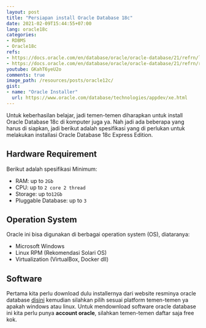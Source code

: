 ```yaml
---
layout: post
title: "Persiapan install Oracle Database 18c"
date: 2021-02-09T15:44:55+07:00
lang: oracle18c
categories:
- RDBMS
- Oracle18c
refs: 
- https://docs.oracle.com/en/database/oracle/oracle-database/21/refrn/logical-database-limits.html#GUID-685230CF-63F5-4C5A-B8B0-037C566BDA76
- https://docs.oracle.com/en/database/oracle/oracle-database/21/refrn/release-changes.html#GUID-49445F8B-96CD-4927-A3DB-FAC4BE077426
youtube: GKahT6yeU2o
comments: true
image_path: /resources/posts/oracle12c/
gist: 
- name: "Oracle Installer"
  url: https://www.oracle.com/database/technologies/appdev/xe.html
---
```


Untuk keberhasilan belajar, jadi temen-temen diharapkan untuk install Oracle Database 18c di komputer juga ya. Nah jadi ada beberapa yang harus di siapkan, jadi berikut adalah spesifikasi yang di perlukan untuk melakukan installasi Oracle Database 18c Express Edition.

## Hardware Requirement

Berikut adalah spesifikasi Minimum:

- RAM: up to `2Gb`
- CPU: up to `2 core 2 thread`
- Storage: up to`12Gb`
- Pluggable Database: up to `3`

## Operation System

Oracle ini bisa digunakan di berbagai operation system (OS), diataranya:

- Microsoft Windows 
- Linux RPM (Rekomendasi Solari OS)
- Virtualization (VirtualBox, Docker dll)

## Software

Pertama kita perlu download dulu installernya dari website resminya oracle database [disini](https://www.oracle.com/database/technologies/appdev/xe.html) kemudian silahkan pilih sesuai platform temen-temen ya apakah windows atau linux. Untuk mendownload software oracle database ini kita perlu punya **account oracle**, silahkan temen-temen daftar saja free kok. 
